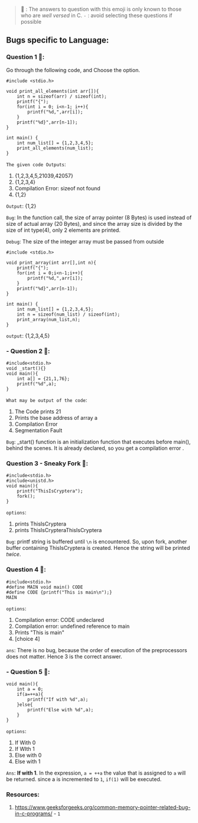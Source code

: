 > 🤖 : The answers to question with this emoji is only known to those who are *well versed* in C.
> `-` : avoid selecting these questions if possible 
## Bugs specific to Language:
### Question 1 🤖: 
Go through the following code, and Choose the option.

    #include <stdio.h>

    void print_all_elements(int arr[]){
        int n = sizeof(arr) / sizeof(int);
        printf("{");
        for(int i = 0; i<n-1; i++){
            printf("%d,",arr[i]);
        }
        printf("%d}",arr[n-1]);
    }

    int main() {
        int num_list[] = {1,2,3,4,5};
        print_all_elements(num_list);
    }

`The given code Outputs`:
1. {1,2,3,4,5,21039,42057}
2. {1,2,3,4}
3. Compilation Error: sizeof not found
4. {1,2}

`Output`: {1,2}

`Bug`: In the function call, the size of array pointer (8 Bytes) is used instead of size of actual array (20 Bytes), and since the array size is divided by the size of int type(4), only 2 elements are printed.

`Debug`: The size of the integer array must be passed from outside 

    #include <stdio.h>

    void print_array(int arr[],int n){
        printf("{");
        for(int i = 0;i<n-1;i++){
            printf("%d,",arr[i]);
        }
        printf("%d}",arr[n-1]);
    }

    int main() {
        int num_list[] = {1,2,3,4,5};
        int n = sizeof(num_list) / sizeof(int);
        print_array(num_list,n);
    }
`output`: {1,2,3,4,5}

### - Question 2  🤖:

    #include<stdio.h>
    void _start(){}
    void main(){
        int a[] = {21,1,76};
        printf("%d",a);
    }

`What may be output of the code`:
1. The Code prints 21
2. Prints the base address of array a
3. Compilation Error
4. Segmentation Fault

`Bug`: _start() function is an initialization function that executes before main(), behind the scenes. It is already declared, so you get a compilation error .

### Question 3 - Sneaky Fork 🤖:
    #include<stdio.h>
    #include<unistd.h>
    void main(){
        printf("ThisIsCryptera");
        fork();
    }
`options`:
1. prints ThisIsCryptera
2. prints ThisIsCrypteraThisIsCryptera

`Bug`:
printf string is buffered until `\n` is encountered. So, upon fork, another buffer containing ThisIsCryptera is created. Hence the string will be printed *twice*.
### Question 4 🤖:

    #include<stdio.h>
    #define MAIN void main() CODE
    #define CODE {printf("This is main\n");}
    MAIN

`options`:
1. Compilation error: CODE undeclared
2. Compilation error: undefined reference to main
3. Prints "This is main"
4. [choice 4]

`ans`: There is no bug, because the order of execution of the preprocessors does not matter. Hence 3 is the correct answer.

### - Question 5 🤖:
    void main(){
        int a = 0;
        if(a=++a){
            printf("If with %d",a);
        }else{
            printf("Else with %d",a);
        }
    }

`options`:
1. If With 0
2. If WIth 1
3. Else with 0
4. Else with 1

`Ans`: **If with 1**. In the expression, `a = ++a` the value that is assigned to `a` will be returned. since a is incremented to `1`, `if(1)` will be executed.
### Resources:
1. https://www.geeksforgeeks.org/common-memory-pointer-related-bug-in-c-programs/ - `1`
